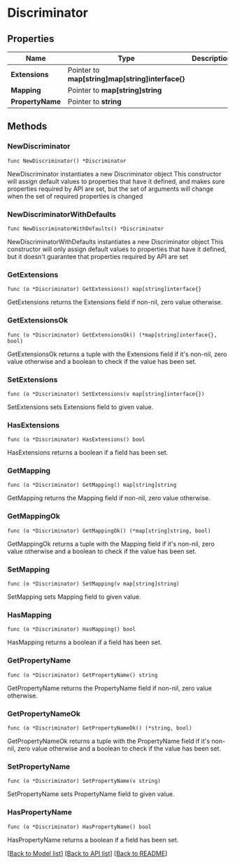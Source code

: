 # Discriminator

## Properties

Name | Type | Description | Notes
------------ | ------------- | ------------- | -------------
**Extensions** | Pointer to **map[string]map[string]interface{}** |  | [optional] 
**Mapping** | Pointer to **map[string]string** |  | [optional] 
**PropertyName** | Pointer to **string** |  | [optional] 

## Methods

### NewDiscriminator

`func NewDiscriminator() *Discriminator`

NewDiscriminator instantiates a new Discriminator object
This constructor will assign default values to properties that have it defined,
and makes sure properties required by API are set, but the set of arguments
will change when the set of required properties is changed

### NewDiscriminatorWithDefaults

`func NewDiscriminatorWithDefaults() *Discriminator`

NewDiscriminatorWithDefaults instantiates a new Discriminator object
This constructor will only assign default values to properties that have it defined,
but it doesn't guarantee that properties required by API are set

### GetExtensions

`func (o *Discriminator) GetExtensions() map[string]interface{}`

GetExtensions returns the Extensions field if non-nil, zero value otherwise.

### GetExtensionsOk

`func (o *Discriminator) GetExtensionsOk() (*map[string]interface{}, bool)`

GetExtensionsOk returns a tuple with the Extensions field if it's non-nil, zero value otherwise
and a boolean to check if the value has been set.

### SetExtensions

`func (o *Discriminator) SetExtensions(v map[string]interface{})`

SetExtensions sets Extensions field to given value.

### HasExtensions

`func (o *Discriminator) HasExtensions() bool`

HasExtensions returns a boolean if a field has been set.

### GetMapping

`func (o *Discriminator) GetMapping() map[string]string`

GetMapping returns the Mapping field if non-nil, zero value otherwise.

### GetMappingOk

`func (o *Discriminator) GetMappingOk() (*map[string]string, bool)`

GetMappingOk returns a tuple with the Mapping field if it's non-nil, zero value otherwise
and a boolean to check if the value has been set.

### SetMapping

`func (o *Discriminator) SetMapping(v map[string]string)`

SetMapping sets Mapping field to given value.

### HasMapping

`func (o *Discriminator) HasMapping() bool`

HasMapping returns a boolean if a field has been set.

### GetPropertyName

`func (o *Discriminator) GetPropertyName() string`

GetPropertyName returns the PropertyName field if non-nil, zero value otherwise.

### GetPropertyNameOk

`func (o *Discriminator) GetPropertyNameOk() (*string, bool)`

GetPropertyNameOk returns a tuple with the PropertyName field if it's non-nil, zero value otherwise
and a boolean to check if the value has been set.

### SetPropertyName

`func (o *Discriminator) SetPropertyName(v string)`

SetPropertyName sets PropertyName field to given value.

### HasPropertyName

`func (o *Discriminator) HasPropertyName() bool`

HasPropertyName returns a boolean if a field has been set.


[[Back to Model list]](../README.md#documentation-for-models) [[Back to API list]](../README.md#documentation-for-api-endpoints) [[Back to README]](../README.md)


